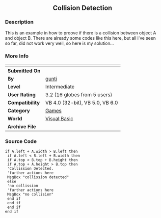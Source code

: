 ﻿<div align="center">

## Collision Detection


</div>

### Description

This is an example in how to proove if there is a collision between object A and object B. There are already some codes like this here, but all i've seen so far, did not work very well, so here is my solution...
 
### More Info
 


<span>             |<span>
---                |---
**Submitted On**   |
**By**             |[gunti](https://github.com/Planet-Source-Code/PSCIndex/blob/master/ByAuthor/gunti.md)
**Level**          |Intermediate
**User Rating**    |3.2 (16 globes from 5 users)
**Compatibility**  |VB 4\.0 \(32\-bit\), VB 5\.0, VB 6\.0
**Category**       |[Games](https://github.com/Planet-Source-Code/PSCIndex/blob/master/ByCategory/games__1-38.md)
**World**          |[Visual Basic](https://github.com/Planet-Source-Code/PSCIndex/blob/master/ByWorld/visual-basic.md)
**Archive File**   |[](https://github.com/Planet-Source-Code/gunti-collision-detection__1-10233/archive/master.zip)





### Source Code

```
if A.left + A.width > B.left then
 if A.left < B.left + B.width then
 if A.top < B.top + B.height then
 if A.top + A.height > B.top then
 'Collission Detected.
 'further actions here
 MsgBox "collission detected"
 else
 'no collission
 'further actions here
 MsgBox "no collision"
 end if
 end if
 end if
end if
```


